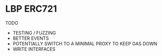 # LBP ERC721


TODO

- TESTING / FUZZING
- BETTER EVENTS
- POTENTIALLY SWITCH TO A MINIMAL PROXY TO KEEP GAS DOWN
- WRITE INTERFACES
